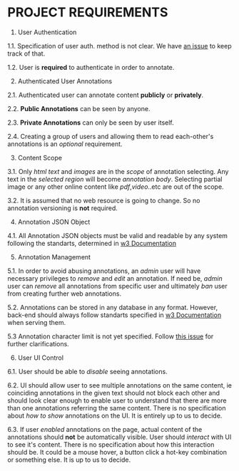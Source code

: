 # PROJECT REQUIREMENTS

1. User Authentication

 1.1. Specification of user auth. method is not clear. We have [an issue](https://github.com/bogaziciswe/b.w.a.t/issues/9) to keep track of that.

 1.2. User is **required** to authenticate in order to annotate.

2. Authenticated User Annotations

 2.1. Authenticated user can annotate content **publicly** or **privately**.

 2.2. **Public Annotations** can be seen by anyone.

 2.3. **Private Annotations** can only be seen by user itself.

 2.4. Creating a group of users and allowing them to read each-other's annotations is an *optional* requirement.

3. Content Scope

 3.1. Only *html text* and *images* are in the *scope* of annotation selecting. Any text in the *selected region* will become *annotation body*. Selecting partial image or any other online content like *pdf*,*video*..etc are out of the scope.

 3.2. It is assumed that no web resource is going to change. So no annotation versioning is **not** required.
 
4. Annotation JSON Object

 4.1. All Annotation JSON objects must be valid and readable by any system following the standarts, determined in [w3 Documentation](https://www.w3.org/TR/annotation-model/)

5. Annotation Management

 5.1. In order to avoid abusing annotations, an *admin* user will have necessary privileges to *remove* and *edit* an annotation. If need be, *admin* user can *remove* all annotations from specific user and ultimately *ban* user from creating further web annotations.
 
 5.2. Annotations can be stored in any database in any format. However, back-end should always follow standarts specified in [w3 Documentation](https://www.w3.org/TR/annotation-model/) when serving them.
 
 5.3 Annotation character limit is not yet specified. Follow [this issue](https://github.com/bogaziciswe/b.w.a.t/issues/10) for further clarifications.
 
6. User UI Control

 6.1. User should be able to *disable* seeing annotations.
 
 6.2. UI should allow user to see multiple annotations on the same content, ie coinciding annotations in the given text should not block each other and should look clear enough to enable user to understand that there are more than one annotations referring the same content. There is no specification about *how to show* annotations on the UI. It is entirely up to us to decide.
 
 6.3. If user *enabled* annotations on the page, actual content of the annotations should **not** be automatically visible. User should *interact* with UI to see it's content. There is no specification about how this interaction should be. It could be a mouse hover, a button click a hot-key combination or something else. It is up to us to decide.

